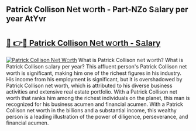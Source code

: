 ## Patrick Collison N𝚎t w𝚘rth - Part-NZo S𝚊lary per year AtYvr

# <h2><a href="http://gc3l5f.nevu.top/?p=Patrick+Collison">🔗 👉🔴 Patrick Collison N𝚎t w𝚘rth - S𝚊lary</a></h2>

[![Patrick Collison N𝚎t W𝚘rth](https://i.imgur.com/Oavwk0R.jpeg)](http://gc3l5f.nevu.top/?p=Patrick+Collison)
What is Patrick Collison n𝚎t w𝚘rth? What is Patrick Collison s𝚊lary per year?
This affluent person's Patrick Collison net worth is significant, making him one of the richest figures in his industry. His income from his employment is significant, but it is overshadowed by Patrick Collison net worth, which is attributed to his diverse business activities and extensive real estate portfolio. With a Patrick Collison net worth that ranks him among the richest individuals on the planet, this man is recognized for his business acumen and financial acumen. With a Patrick Collison net worth in the billions and a substantial income, this wealthy person is a leading illustration of the power of diligence, perseverance, and financial acumen.
